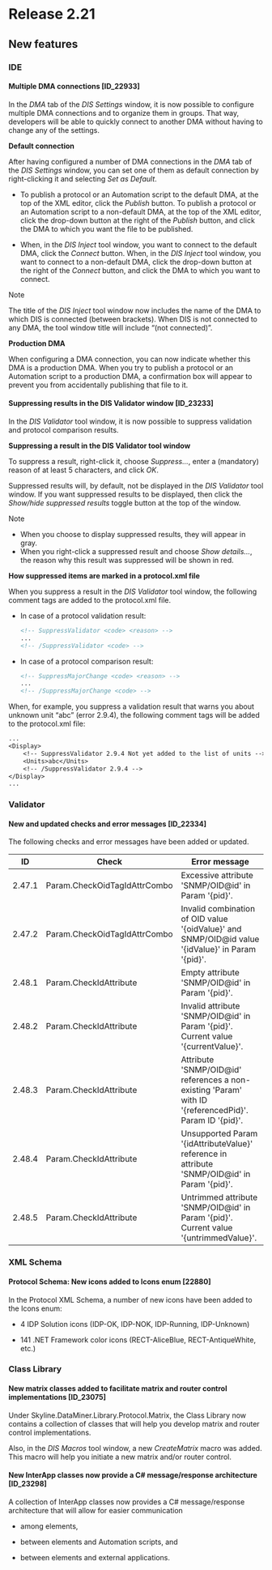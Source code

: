 #

# Release 2.21

## New features

### IDE

#### Multiple DMA connections \[ID_22933\]

In the *DMA* tab of the *DIS Settings* window, it is now possible to configure multiple DMA connections and to organize them in groups. That way, developers will be able to quickly connect to another DMA without having to change any of the settings.

**Default connection**

After having configured a number of DMA connections in the *DMA* tab of the *DIS Settings* window, you can set one of them as default connection by right-clicking it and selecting *Set as Default*.

- To publish a protocol or an Automation script to the default DMA, at the top of the XML edi­tor, click the *Publish* button. To publish a protocol or an Automation script to a non-default DMA, at the top of the XML editor, click the drop-down button at the right of the *Publish* but­ton, and click the DMA to which you want the file to be published.

- When, in the *DIS Inject* tool window, you want to connect to the default DMA, click the *Con­nect* button. When, in the *DIS Inject* tool window, you want to connect to a non-default DMA, click the drop-down button at the right of the *Connect* button, and click the DMA to which you want to connect.

> [!NOTE]
> The title of the *DIS Inject* tool window now includes the name of the DMA to which DIS is connected (between brackets). When DIS is not connected to any DMA, the tool window title will include “(not connected)”.

**Production DMA**

When configuring a DMA connection, you can now indicate whether this DMA is a production DMA. When you try to publish a protocol or an Automation script to a production DMA, a confirmation box will appear to prevent you from accidentally publishing that file to it.

#### Suppressing results in the DIS Validator window \[ID_23233\]

In the *DIS Validator* tool window, it is now possible to suppress validation and protocol comparison results.

**Suppressing a result in the DIS Validator tool window**

To suppress a result, right-click it, choose *Suppress...*, enter a (mandatory) reason of at least 5 characters, and click *OK*.

Suppressed results will, by default, not be displayed in the *DIS Validator* tool window. If you want suppressed results to be displayed, then click the *Show/hide suppressed results* toggle button at the top of the window.

> [!NOTE]
> - When you choose to display suppressed results, they will appear in gray.
> - When you right-click a suppressed result and choose *Show details...*, the reason why this result was suppressed will be shown in red.

**How suppressed items are marked in a protocol.xml file**

When you suppress a result in the *DIS Validator* tool window, the following comment tags are added to the protocol.xml file.

- In case of a protocol validation result:

    ```xml
    <!-- SuppressValidator <code> <reason> -->
    ...
    <!-- /SuppressValidator <code> -->
    ```

- In case of a protocol comparison result:

    ```xml
    <!-- SuppressMajorChange <code> <reason> -->
    ...
    <!-- /SuppressMajorChange <code> -->
    ```

When, for example, you suppress a validation result that warns you about unknown unit “abc” (error 2.9.4), the following comment tags will be added to the protocol.xml file:

```txt
...
<Display>
    <!-- SuppressValidator 2.9.4 Not yet added to the list of units -->
    <Units>abc</Units>
    <!-- /SuppressValidator 2.9.4 -->
</Display>
...
```

### Validator

#### New and updated checks and error messages \[ID_22334\]

The following checks and error messages have been added or updated.

| ID     | Check                        | Error message                                                                                             |
|--------|------------------------------|-----------------------------------------------------------------------------------------------------------|
| 2.47.1 | Param.CheckOidTagIdAttrCombo | Excessive attribute 'SNMP/OID@id' in Param '{pid}'.                                                       |
| 2.47.2 | Param.CheckOidTagIdAttrCombo | Invalid combination of OID value '{oidValue}' and SNMP/OID@id value '{idValue}' in Param '{pid}'.         |
| 2.48.1 | Param.CheckIdAttribute       | Empty attribute 'SNMP/OID@id' in Param '{pid}'.                                                           |
| 2.48.2 | Param.CheckIdAttribute       | Invalid attribute 'SNMP/OID@id' in Param '{pid}'. Current value<br>'{currentValue}'.                      |
| 2.48.3 | Param.CheckIdAttribute       | Attribute 'SNMP/OID@id' references a non-existing 'Param' with ID<br>'{referencedPid}'. Param ID '{pid}'. |
| 2.48.4 | Param.CheckIdAttribute       | Unsupported Param '{idAttributeValue}' reference in attribute 'SNMP/OID@id' in Param '{pid}'.             |
| 2.48.5 | Param.CheckIdAttribute       | Untrimmed attribute 'SNMP/OID@id' in Param '{pid}'. Current value '{untrimmedValue}'.                     |

### XML Schema

#### Protocol Schema: New icons added to Icons enum \[22880\]

In the Protocol XML Schema, a number of new icons have been added to the Icons enum:

- 4 IDP Solution icons (IDP-OK, IDP-NOK, IDP-Running, IDP-Unknown)

- 141 .NET Framework color icons (RECT-AliceBlue, RECT-AntiqueWhite, etc.)

### Class Library

#### New matrix classes added to facilitate matrix and router control implementations \[ID_23075\]

Under Skyline.DataMiner.Library.Protocol.Matrix, the Class Library now contains a collection of classes that will help you develop matrix and router control implementations.

Also, in the *DIS Macros* tool window, a new *CreateMatrix* macro was added. This macro will help you initiate a new matrix and/or router control.

#### New InterApp classes now provide a C# message/response architecture \[ID_23298\]

A collection of InterApp classes now provides a C# message/response architecture that will allow for easier communication

- among elements,

- between elements and Automation scripts, and

- between elements and external applications.
